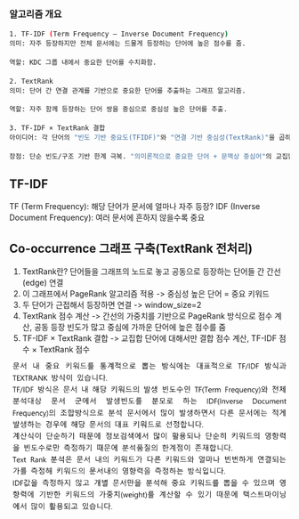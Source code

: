 ### 알고리즘 개요
```bash
1. TF-IDF (Term Frequency – Inverse Document Frequency)
의미: 자주 등장하지만 전체 문서에는 드물게 등장하는 단어에 높은 점수를 줌.

역할: KDC 그룹 내에서 중요한 단어를 수치화함.

2. TextRank
의미: 단어 간 연결 관계를 기반으로 중요한 단어를 추출하는 그래프 알고리즘.

역할: 자주 함께 등장하는 단어 쌍을 중심으로 중심성 높은 단어를 추출.

3. TF-IDF × TextRank 결합
아이디어: 각 단어의 "빈도 기반 중요도(TFIDF)"와 "연결 기반 중심성(TextRank)"을 곱하여 더 강력한 특징어 선정.

장점: 단순 빈도/구조 기반 한계 극복. "의미론적으로 중요한 단어 + 문맥상 중심어"의 교집합 추출 가능.
```

## TF-IDF
TF (Term Frequency): 해당 단어가 문서에 얼마나 자주 등장?
IDF (Inverse Document Frequency): 여러 문서에 흔하지 않을수록 중요

## Co-occurrence 그래프 구축(TextRank 전처리)
1. TextRank란? 단어들을 그래프의 노드로 놓고 공동으로 등장하는 단어들 간 간선(edge) 연결
2. 이 그래프에서 PageRank 알고리즘 적용 -> 중심성 높은 단어 = 중요 키워드
3. 두 단어가 근접해서 등장하면 연결 -> window_size=2
4. TextRank 점수 계산 -> 간선의 가중치를 기반으로 PageRank 방식으로 점수 계산, 공동 등장 빈도가 많고 중심에 가까운 단어에 높은 점수를 줌
5. TF-IDF × TextRank 결합 -> 교집합 단어에 대해서만 결합 점수 계산, TF-IDF 점수 × TextRank 점수

![alt text](image.png)
